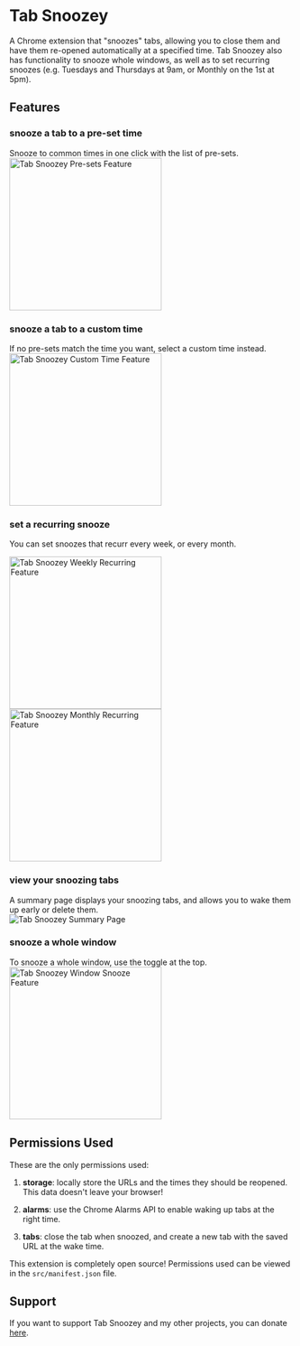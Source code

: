 # Tab Snoozey
A Chrome extension that "snoozes" tabs, allowing you to close them and have them re-opened automatically at a specified time. Tab Snoozey also has functionality to snooze whole windows, as well as to set recurring snoozes (e.g. Tuesdays and Thursdays at 9am, or Monthly on the 1st at 5pm).

## Features

### snooze a tab to a pre-set time
Snooze to common times in one click with the list of pre-sets.  
<img src="./src/assets/img/readme/presets.jpg" alt="Tab Snoozey Pre-sets Feature" width="270">


### snooze a tab to a custom time
If no pre-sets match the time you want, select a custom time instead.  
<img src="./src/assets/img/readme/custom.jpg" alt="Tab Snoozey Custom Time Feature" width="270">

### set a recurring snooze
You can set snoozes that recurr every week, or every month.  
<p float="left">
  <img src="./src/assets/img/readme/recurring-1.jpg" alt="Tab Snoozey Weekly Recurring Feature" width="270">
  <img src="./src/assets/img/readme/recurring-2.jpg" alt="Tab Snoozey Monthly Recurring Feature" width="270">
</p>

### view your snoozing tabs
A summary page displays your snoozing tabs, and allows you to wake them up early or delete them.  
![Tab Snoozey Summary Page](./src/assets/img/readme/summary.jpg)

### snooze a whole window
To snooze a whole window, use the toggle at the top.  
<img src="./src/assets/img/readme/window.jpg" alt="Tab Snoozey Window Snooze Feature" width="270">

## Permissions Used
These are the only permissions used:
1. **storage**: locally store the URLs and the times they should be reopened. This data doesn't leave your browser!

2. **alarms**: use the Chrome Alarms API to enable waking up tabs at the right time.

3. **tabs**: close the tab when snoozed, and create a new tab with the saved URL at the wake time.

This extension is completely open source! Permissions used can be viewed in the `src/manifest.json` file.

## Support
If you want to support Tab Snoozey and my other projects, you can donate [here](https://buymeacoffee.com/eloiserosen).

